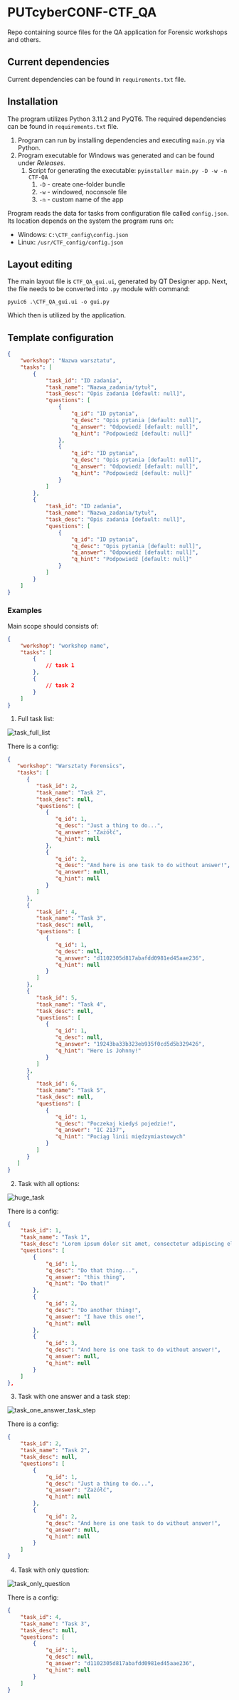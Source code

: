 # PUTcyberCONF-CTF_QA
Repo containing source files for the QA application for Forensic workshops and others.

## Current dependencies

Current dependencies can be found in `requirements.txt` file.

## Installation

The program utilizes Python 3.11.2 and PyQT6. The required dependencies can be found in `requirements.txt` file.

1. Program can run by installing dependencies and executing `main.py` via Python.
2. Program executable for Windows was generated and can be found under *Releases*.
   1. Script for generating the executable: `pyinstaller main.py -D -w -n CTF-QA`
      1. `-D` - create one-folder bundle
      2. `-w` - windowed, noconsole file
      3. `-n` - custom name of the app

Program reads the data for tasks from configuration file called `config.json`. Its location depends on the system the program runs on:
- Windows: `C:\CTF_config\config.json`
- Linux: `/usr/CTF_config/config.json`

## Layout editing

The main layout file is `CTF_QA_gui.ui`, generated by QT Designer app. Next, the file needs to be converted into `.py` module with command:

```
pyuic6 .\CTF_QA_gui.ui -o gui.py
```

Which then is utilized by the application.

## Template configuration

``` json
{
    "workshop": "Nazwa warsztatu",
    "tasks": [
        {
            "task_id": "ID zadania",
            "task_name": "Nazwa_zadania/tytuł",
            "task_desc": "Opis zadania [default: null]",
            "questions": [
                {
                    "q_id": "ID pytania",
                    "q_desc": "Opis pytania [default: null]",
                    "q_answer": "Odpowiedź [default: null]",
                    "q_hint": "Podpowiedź [default: null]"
                },
                {
                    "q_id": "ID pytania",
                    "q_desc": "Opis pytania [default: null]",
                    "q_answer": "Odpowiedź [default: null]",
                    "q_hint": "Podpowiedź [default: null]"
                }
            ]
        },
        {
            "task_id": "ID zadania",
            "task_name": "Nazwa_zadania/tytuł",
            "task_desc": "Opis zadania [default: null]",
            "questions": [
                {
                    "q_id": "ID pytania",
                    "q_desc": "Opis pytania [default: null]",
                    "q_answer": "Odpowiedź [default: null]",
                    "q_hint": "Podpowiedź [default: null]"
                }
            ]
        }
    ]
}
```

### Examples

Main scope should consists of:
``` json
{
    "workshop": "workshop name",
    "tasks": [
        {
            // task 1
        },
        {
            // task 2
        }
    ]
}
```


1. Full task list:

![task_full_list](/README_assets/task_list_whole.png)

There is a config:
``` json
{
   "workshop": "Warsztaty Forensics",
   "tasks": [
      {
         "task_id": 2,
         "task_name": "Task 2",
         "task_desc": null,
         "questions": [
            {
               "q_id": 1,
               "q_desc": "Just a thing to do...",
               "q_answer": "Zażółć",
               "q_hint": null
            },
            {
               "q_id": 2,
               "q_desc": "And here is one task to do without answer!",
               "q_answer": null,
               "q_hint": null
            }
         ]
      },
      {
         "task_id": 4,
         "task_name": "Task 3",
         "task_desc": null,
         "questions": [
            {
               "q_id": 1,
               "q_desc": null,
               "q_answer": "d1102305d817abafdd0981ed45aae236",
               "q_hint": null
            }
         ]
      },
      {
         "task_id": 5,
         "task_name": "Task 4",
         "task_desc": null,
         "questions": [
            {
               "q_id": 1,
               "q_desc": null,
               "q_answer": "19243ba33b323eb935f0cd5d5b329426",
               "q_hint": "Here is Johnny!"
            }
         ]
      },
      {
         "task_id": 6,
         "task_name": "Task 5",
         "task_desc": null,
         "questions": [
            {
               "q_id": 1,
               "q_desc": "Poczekaj kiedyś pojedzie!",
               "q_answer": "IC 2137",
               "q_hint": "Pociąg linii międzymiastowych"
            }
         ]
      }
   ]
}
```

2. Task with all options:

![huge_task](/README_assets/task_full.png)

There is a config:

``` json
{
    "task_id": 1,
    "task_name": "Task 1",
    "task_desc": "Lorem ipsum dolor sit amet, consectetur adipiscing elit. Sed justo urna, volutpat ut dui id, feugiat varius mi. Nullam tincidunt diam eu risus commodo, non aliquam ligula pellentesque. Suspendisse potenti. Maecenas ut lobortis sem. Duis ut nisl vitae lorem pretium scelerisque lacinia eu dolor. Morbi sed congue diam. Aliquam a ex nisi.\n\nVivamus nulla diam, dapibus nec turpis fermentum, pellentesque fringilla eros. Donec consectetur vestibulum nisl, eget dictum nisi mollis id. Integer tincidunt, nisl quis sagittis porttitor, lorem dolor tempus purus, nec volutpat nisi risus et sem. Integer nec malesuada purus, ut condimentum sapien. Vivamus ac est at dolor varius. \n\n- One thing\n- **Bolded**\n- *Italic*\n\n1. List\n2. ddd\n",
    "questions": [
        {
            "q_id": 1,
            "q_desc": "Do that thing...",
            "q_answer": "this thing",
            "q_hint": "Do that!"
        },
        {
            "q_id": 2,
            "q_desc": "Do another thing!",
            "q_answer": "I have this one!",
            "q_hint": null
        },
        {
            "q_id": 3,
            "q_desc": "And here is one task to do without answer!",
            "q_answer": null,
            "q_hint": null
        }
    ]
},
```

3. Task with one answer and a task step:

![task_one_answer_task_step](/README_assets/task_answer_step.png)

There is a config:
``` json
{
    "task_id": 2,
    "task_name": "Task 2",
    "task_desc": null,
    "questions": [
        {
            "q_id": 1,
            "q_desc": "Just a thing to do...",
            "q_answer": "Zażółć",
            "q_hint": null
        },
        {
            "q_id": 2,
            "q_desc": "And here is one task to do without answer!",
            "q_answer": null,
            "q_hint": null
        }
    ]
}
```

4. Task with only question:

![task_only_question](/README_assets/task_question_no_desc.png)

There is a config:
``` json
{
    "task_id": 4,
    "task_name": "Task 3",
    "task_desc": null,
    "questions": [
        {
            "q_id": 1,
            "q_desc": null,
            "q_answer": "d1102305d817abafdd0981ed45aae236",
            "q_hint": null
        }
    ]
}
```
